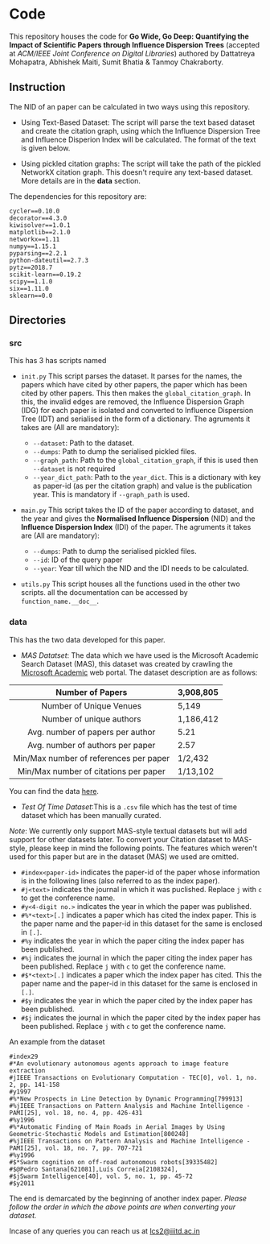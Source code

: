 # Code 
This repository houses the code for **Go Wide, Go Deep:  Quantifying the Impact of Scientific Papers through Influence Dispersion Trees**
(accepted at *ACM/IEEE Joint Conference on Digital Libraries*) authored by Dattatreya Mohapatra, Abhishek Maiti, Sumit Bhatia & Tanmoy Chakraborty. 

## Instruction
The NID of an paper can be calculated in two ways using this repository. 
* Using Text-Based Dataset: The script will parse the text based dataset and create the citation graph, using which the Influence Dispersion Tree and Influence Disperion Index will be calculated. The format of the text is given below. 

* Using pickled citation graphs: The script will take the path of the pickled NetworkX citation graph. This doesn't require any text-based dataset. More details are in the **data** section. 

The dependencies for this repository are: 
```
cycler==0.10.0
decorator==4.3.0
kiwisolver==1.0.1
matplotlib==2.1.0
networkx==1.11
numpy==1.15.1
pyparsing==2.2.1
python-dateutil==2.7.3
pytz==2018.7
scikit-learn==0.19.2
scipy==1.1.0
six==1.11.0
sklearn==0.0
```

## Directories 
### src
This has 3 has scripts named 
* ```init.py```
This script parses the dataset. It parses for the names, the papers which have cited by other papers, the paper
which has been cited by other papers. This then makes the ```global_citation_graph```. In this, the invalid edges are removed, the Influence Dispersion
Graph (IDG) for each paper is isolated and converted to Influence Dispersion Tree (IDT) and serialised in the form of a dictionary. 
The agruments it takes are (All are mandatory):
    * ```--dataset```: Path to the dataset. 
    * ```--dumps```: Path to dump the serialised pickled files. 
    * ```--graph_path```: Path to the ```global_citation_graph```, if this is used then ```--dataset``` is not required
    * ```--year_dict_path```: Path to the ```year_dict```. This is a dictionary with key as paper-id (as per the citation graph) and value is the publication year. This is mandatory if ```--graph_path``` is used. 

* ```main.py```
This script takes the ID of the paper according to dataset, and the year and gives the __Normalised Influence Dispersion__ (NID) and the 
__Influence Dispersion Index__ (IDI) of the paper. 
The agruments it takes are (All are mandatory):
    * ```--dumps```: Path to dump the serialised pickled files. 
    * ```--id```: ID of the query paper 
    * ```--year```: Year till which the NID and the IDI needs to be calculated. 
    
 * ```utils.py```
 This script houses all the functions used in the other two scripts. all the documentation can be accessed by ```function_name.__doc__```. 
 

### data 
This has the two data developed for this paper. 
* _MAS Datatset_: The data which we have used is the Microsoft Academic Search Dataset (MAS), this dataset was created by crawling the [Microsoft Academic](https://academic.microsoft.com/home) web portal. 
The dataset description are as follows:

|            Number of Papers            | 3,908,805 |
|:--------------------------------------:|-----------|
|         Number of Unique Venues        |   5,149   |
|        Number of unique authors        | 1,186,412 |
|    Avg. number of papers per author    | 5.21      |
|    Avg. number of authors per paper    | 2.57      |
| Min/Max number of references per paper | 1/2,432   |
|  Min/Max number of citations per paper | 1/13,102  |
 
You can find the data [here](https://drive.google.com/drive/folders/1SXmrDoi9F80ojgbU7mHcKgpE9Lje2m7g?usp=sharing). 
  
 * _Test Of Time Dataset_:This is a ```.csv``` file which has the test of time dataset which has been manually curated. 
 

_Note_: We currently only support MAS-style textual datasets but will add support for other datasets later. 
To convert your Citation dataset to MAS-style, please keep in mind the following points. The features which weren't used for this paper but are in the dataset (MAS) we used are omitted. 

* ```#index<paper-id>``` indicates the paper-id of the paper whose information is in the following lines (also referred to as the index paper).
* ```#j<text>``` indicates the journal in which it was puclished. Replace ```j``` with ```c``` to get the conference name.
* ```#y<4-digit no.>``` indicates the year in which the paper was published.
* ```#%*<text>[.]``` indicates a paper which has cited the index paper. This is the paper name and the paper-id in this dataset for the same is enclosed in ```[.]```. 
* ```#%y``` indicates the year in which the paper citing the index paper has been published.
* ```#%j``` indicates the journal in which the paper citing the index paper has been published. Replace ```j``` with ```c``` to get the conference name.
* ```#$*<text>[.]``` indicates a paper which the index paper has cited. This the paper name and the paper-id in this dataset for the same is enclosed in ```[.]```. 
* ```#$y``` indicates the year in which the paper cited by the index paper has been published.
* ```#$j``` indicates the journal in which the paper cited by the index paper has been published. Replace ```j``` with ```c``` to get the conference name.

An example from the dataset 
```
#index29
#*An evolutionary autonomous agents approach to image feature extraction
#jIEEE Transactions on Evolutionary Computation - TEC[0], vol. 1, no. 2, pp. 141-158
#y1997
#%*New Prospects in Line Detection by Dynamic Programming[799913]
#%jIEEE Transactions on Pattern Analysis and Machine Intelligence - PAMI[25], vol. 18, no. 4, pp. 426-431
#%y1996
#%*Automatic Finding of Main Roads in Aerial Images by Using Geometric-Stochastic Models and Estimation[800248]
#%jIEEE Transactions on Pattern Analysis and Machine Intelligence - PAMI[25], vol. 18, no. 7, pp. 707-721
#%y1996
#$*Swarm cognition on off-road autonomous robots[39335482]
#$@Pedro Santana[621081],Luís Correia[2108324],
#$jSwarm Intelligence[40], vol. 5, no. 1, pp. 45-72
#$y2011

```
The end is demarcated by the beginning of another index paper. 
_Please follow the order in which the above points are when converting your dataset._


Incase of any queries you can reach us at lcs2@iiitd.ac.in



